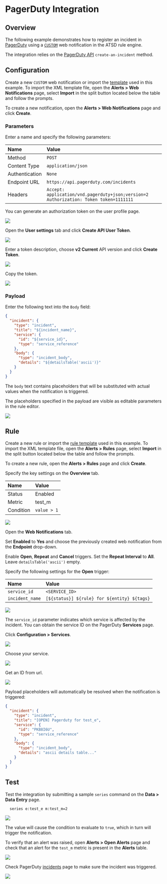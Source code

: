 # PagerDuty Integration

## Overview

The following example demonstrates how to register an incident in [PagerDuty](https://www.pagerduty.com/) using a [`CUSTOM`](custom.md) web notification in the ATSD rule engine.

The integration relies on the [PagerDuty API](https://v2.developer.pagerduty.com/v2/page/api-reference#!/Incidents/post_incidents) `create-an-incident` method.

## Configuration

Create a new `CUSTOM` web notification or import the [template](./resources/custom-pagerduty-notification.xml) used in this example. To import the XML template file, open the **Alerts > Web Notifications** page, select **Import** in the split button located below the table and follow the prompts.

To create a new notification, open the **Alerts > Web Notifications** page and click **Create**.

### Parameters

Enter a name and specify the following parameters:

| **Name** | **Value** |
| :--- | :--- |
| Method | `POST` |
| Content Type | `application/json` |
| Authentication | `None` |
| Endpoint URL | `https://api.pagerduty.com/incidents` |
| Headers | `Accept: application/vnd.pagerduty+json;version=2`<br/>`Authorization: Token token=1111111` |

You can generate an authorization token on the user profile page.

![](./images/pagerduty_key_1.png)

Open the **User settings** tab and click **Create API User Token**.

![](./images/pagerduty_key_2.png)

Enter a token description, choose **v2 Current** API version and click **Create Token**.

![](./images/pagerduty_key_3.png)

Copy the token.

![](./images/pagerduty_key_4.png)

### Payload

Enter the following text into the `Body` field:

```json
{
  "incident": {
    "type": "incident",
    "title": "${incident_name}",
    "service": {
      "id": "${service_id}",
      "type": "service_reference"
    },
    "body": {
      "type": "incident_body",
      "details": "${detailsTable('ascii')}"
    }
  }
}
```

The `body` text contains placeholders that will be substituted with actual values when the notification is triggered.

The placeholders specified in the payload are visible as editable parameters in the rule editor.

![](./images/pagerduty_endpoint.png)

## Rule

Create a new rule or import the [rule template](./resources/custom-pagerduty-rule.xml) used in this example. To import the XML template file, open the **Alerts > Rules** page, select **Import** in the split button located below the table and follow the prompts.

To create a new rule, open the **Alerts > Rules** page and click **Create**.

Specify the key settings on the **Overview** tab.

| **Name** | **Value** |
| :-------- | :---- |
| Status | Enabled |
| Metric | test_m |
| Condition | `value > 1` |

![](./images/rule_overview.png)

Open the **Web Notifications** tab.

Set **Enabled** to **Yes** and choose the previously created web notification from the **Endpoint** drop-down.

Enable **Open**, **Repeat** and **Cancel** triggers. Set the **Repeat Interval** to **All**. Leave `detailsTable('ascii')` empty.

Specify the following settings for the **Open** trigger:

| **Name** | **Value** |
| :-------- | :---- |
| `service_id` | `<SERVICE_ID>` |
| `incident_name` | `[${status}] ${rule} for ${entity} ${tags}` |

![](./images/pagerduty_rule_notification_open.png)

The `service_id` parameter indicates which service is affected by the incident. You can obtain the service ID on the PagerDuty **Services** page.

Click **Configuration > Services**.

![](./images/pagerduty_service_id_1.png)

Choose your service.

![](./images/pagerduty_service_id_2.png)

Get an ID from url.

![](./images/pagerduty_service_id_3.png)

Payload placeholders will automatically be resolved when the notification is triggered:

```json
{
  "incident": {
    "type": "incident",
    "title": "[OPEN] Pagerduty for test_e",
    "service": {
      "id": "PKB8I6U",
      "type": "service_reference"
    },
    "body": {
      "type": "incident_body",
      "details": "ascii details table..."
    }
  }
}
```

## Test

Test the integration by submitting a sample `series` command on the **Data > Data Entry** page.

```ls
  series e:test_e m:test_m=2
```

![](./images/rule_test_commands.png)

The value will cause the condition to evaluate to `true`, which in turn will trigger the notification.

To verify that an alert was raised, open **Alerts > Open Alerts** page and check that an alert for the `test_m` metric is present in the **Alerts** table.

![](./images/pagerduty_alert_open.png)

Check PagerDuty [incidents](https://axibase.pagerduty.com/incidents) page to make sure the incident was triggered.

![](./images/pagerduty_test.png)
